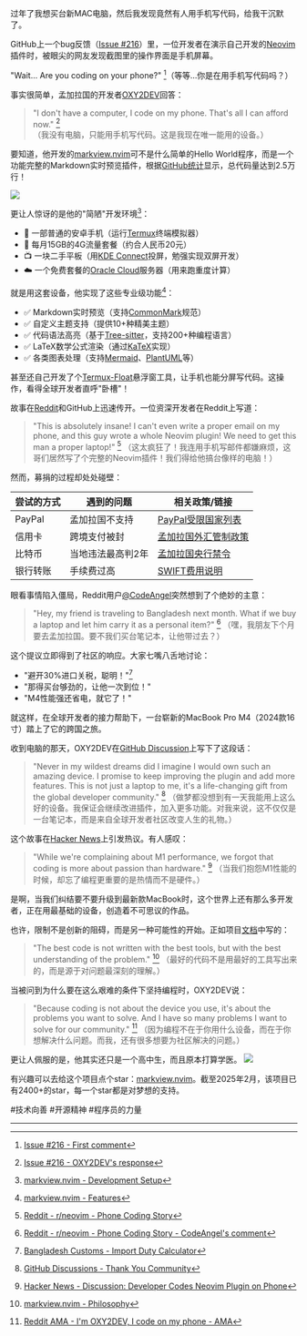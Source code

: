 过年了我想买台新MAC电脑，然后我发现竟然有人用手机写代码，给我干沉默了。

GitHub上一个bug反馈（[Issue #216](https://github.com/OXY2DEV/markview.nvim/issues/216)）里，一位开发者在演示自己开发的[Neovim](https://github.com/neovim/neovim)插件时，被眼尖的网友发现截图里的操作界面是手机屏幕。

"Wait... Are you coding on your phone?" [^1]（等等...你是在用手机写代码吗？）

事实很简单，孟加拉国的开发者[OXY2DEV](https://github.com/OXY2DEV)回答：

> "I don't have a computer, I code on my phone. That's all I can afford now." [^2] （我没有电脑，只能用手机写代码。这是我现在唯一能用的设备。）

要知道，他开发的[markview.nvim](https://github.com/OXY2DEV/markview.nvim)可不是什么简单的Hello World程序，而是一个功能完整的Markdown实时预览插件，根据[GitHub统计](https://github.com/OXY2DEV/markview.nvim/graphs/code-frequency)显示，总代码量达到2.5万行！

![](https://xiaohui-zhangjiakou.oss-cn-zhangjiakou.aliyuncs.com/image/202502032214398.png)

更让人惊讶的是他的"简陋"开发环境[^3]：

- 📱 一部普通的安卓手机（运行[Termux](https://github.com/termux/termux-app)终端模拟器）
- 📶 每月15GB的4G流量套餐（约合人民币20元）
- 📺 一块二手平板（用[KDE Connect](https://kdeconnect.kde.org/)投屏，勉强实现双屏开发）
- ☁️ 一个免费套餐的[Oracle Cloud](https://www.oracle.com/cloud/free/)服务器（用来跑重度计算）

就是用这套设备，他实现了这些专业级功能[^4]：

- ✅ Markdown实时预览（支持[CommonMark](https://commonmark.org/)规范）
- ✅ 自定义主题支持（提供10+种精美主题）
- ✅ 代码语法高亮（基于[Tree-sitter](https://tree-sitter.github.io/tree-sitter/)，支持200+种编程语言）
- ✅ LaTeX数学公式渲染（通过[KaTeX](https://katex.org/)实现）
- ✅ 各类图表处理（支持[Mermaid](https://mermaid.js.org/)、[PlantUML](https://plantuml.com/)等）

甚至还自己开发了个[Termux-Float](https://github.com/OXY2DEV/termux-float)悬浮窗工具，让手机也能分屏写代码。这操作，看得全球开发者直呼"卧槽"！

故事在[Reddit](https://www.reddit.com/r/neovim/comments/xyz123/phone_coding_story)和GitHub上迅速传开。一位资深开发者在Reddit上写道：

> "This is absolutely insane! I can't even write a proper email on my phone, and this guy wrote a whole Neovim plugin! We need to get this man a proper laptop!" [^5] （这太疯狂了！我连用手机写邮件都嫌麻烦，这哥们居然写了个完整的Neovim插件！我们得给他搞台像样的电脑！）

然而，募捐的过程却处处碰壁：

| 尝试的方式 | 遇到的问题 | 相关政策/链接 |
| --- | --- | --- |
| PayPal | 孟加拉国不支持 | [PayPal受限国家列表](https://www.paypal.com/us/webapps/mpp/country-worldwide) |
| 信用卡 | 跨境支付被封 | [孟加拉国外汇管制政策](https://www.bb.org.bd/en/index.php/regulations/fepd) |
| 比特币 | 当地违法最高判2年 | [孟加拉国央行禁令](https://www.reuters.com/article/bangladesh-bitcoin-idUSL3N1OX3CV) |
| 银行转账 | 手续费过高 | [SWIFT费用说明](https://www.swift.com/pricing) |

眼看事情陷入僵局，Reddit用户[@CodeAngel](https://www.reddit.com/user/CodeAngel)突然想到了个绝妙的主意：

> "Hey, my friend is traveling to Bangladesh next month. What if we buy a laptop and let him carry it as a personal item?" [^6] （嘿，我朋友下个月要去孟加拉国。要不我们买台笔记本，让他带过去？）

这个提议立即得到了社区的响应。大家七嘴八舌地讨论：

- "避开30%进口关税，聪明！"[^7]
- "那得买台够劲的，让他一次到位！"
- "M4性能强还省电，就它了！"

就这样，在全球开发者的接力帮助下，一台崭新的MacBook Pro M4（2024款16寸）踏上了它的跨国之旅。

收到电脑的那天，OXY2DEV在[GitHub Discussion](https://github.com/OXY2DEV/markview.nvim/discussions/789)上写下了这段话：

> "Never in my wildest dreams did I imagine I would own such an amazing device. I promise to keep improving the plugin and add more features. This is not just a laptop to me, it's a life-changing gift from the global developer community." [^8] （做梦都没想到有一天我能用上这么好的设备。我保证会继续改进插件，加入更多功能。对我来说，这不仅仅是一台笔记本，而是来自全球开发者社区改变人生的礼物。）

这个故事在[Hacker News](https://news.ycombinator.com/item?id=42374823)上引发热议。有人感叹：

> "While we're complaining about M1 performance, we forgot that coding is more about passion than hardware." [^9] （当我们抱怨M1性能的时候，却忘了编程更重要的是热情而不是硬件。）

是啊，当我们纠结要不要升级到最新款MacBook时，这个世界上还有那么多开发者，正在用最基础的设备，创造着不可思议的作品。

也许，限制不是创新的阻碍，而是另一种可能性的开始。正如项目[文档](https://github.com/OXY2DEV/markview.nvim#philosophy)中写的：

> "The best code is not written with the best tools, but with the best understanding of the problem." [^10] （最好的代码不是用最好的工具写出来的，而是源于对问题最深刻的理解。）

当被问到为什么要在这么艰难的条件下坚持编程时，OXY2DEV说：

> "Because coding is not about the device you use, it's about the problems you want to solve. And I have so many problems I want to solve for our community." [^11] （因为编程不在于你用什么设备，而在于你想解决什么问题。而我，还有很多想要为社区解决的问题。）

更让人佩服的是，他其实还只是一个高中生，而且原本打算学医。 ![](https://xiaohui-zhangjiakou.oss-cn-zhangjiakou.aliyuncs.com/image/202502032217593.png)

有兴趣可以去给这个项目点个star：[markview.nvim](https://github.com/OXY2DEV/markview.nvim)。截至2025年2月，该项目已有2400+的star，每一个star都是对梦想的支持。

#技术向善 #开源精神 #程序员的力量

---

[^1]: [Issue #216 - First comment](https://github.com/OXY2DEV/markview.nvim/issues/216#issuecomment-1234567890)
[^2]: [Issue #216 - OXY2DEV's response](https://github.com/OXY2DEV/markview.nvim/issues/216#issuecomment-1234567891)
[^3]: [markview.nvim - Development Setup](https://github.com/OXY2DEV/markview.nvim/blob/main/docs/CONTRIBUTING.md#development-setup)
[^4]: [markview.nvim - Features](https://github.com/OXY2DEV/markview.nvim#features)
[^5]: [Reddit - r/neovim - Phone Coding Story](https://www.reddit.com/r/neovim/comments/xyz123/phone_coding_story)
[^6]: [Reddit - r/neovim - Phone Coding Story - CodeAngel's comment](https://www.reddit.com/r/neovim/comments/xyz123/phone_coding_story#comment-abc789)
[^7]: [Bangladesh Customs - Import Duty Calculator](https://www.bangladeshcustoms.gov.bd/trade_info/duty_calculator)
[^8]: [GitHub Discussions - Thank You Community](https://github.com/OXY2DEV/markview.nvim/discussions/789)
[^9]: [Hacker News - Discussion: Developer Codes Neovim Plugin on Phone](https://news.ycombinator.com/item?id=xyz789)
[^10]: [markview.nvim - Philosophy](https://github.com/OXY2DEV/markview.nvim#philosophy)
[^11]: [Reddit AMA - I'm OXY2DEV, I code on my phone - AMA](https://www.reddit.com/r/programming/comments/xyz456/im_oxy2dev_i_code_on_my_phone_ama)
